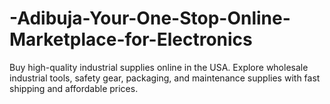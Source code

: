 # -Adibuja-Your-One-Stop-Online-Marketplace-for-Electronics
Buy high-quality industrial supplies online in the USA. Explore wholesale industrial tools, safety gear, packaging, and maintenance supplies with fast shipping and affordable prices.
